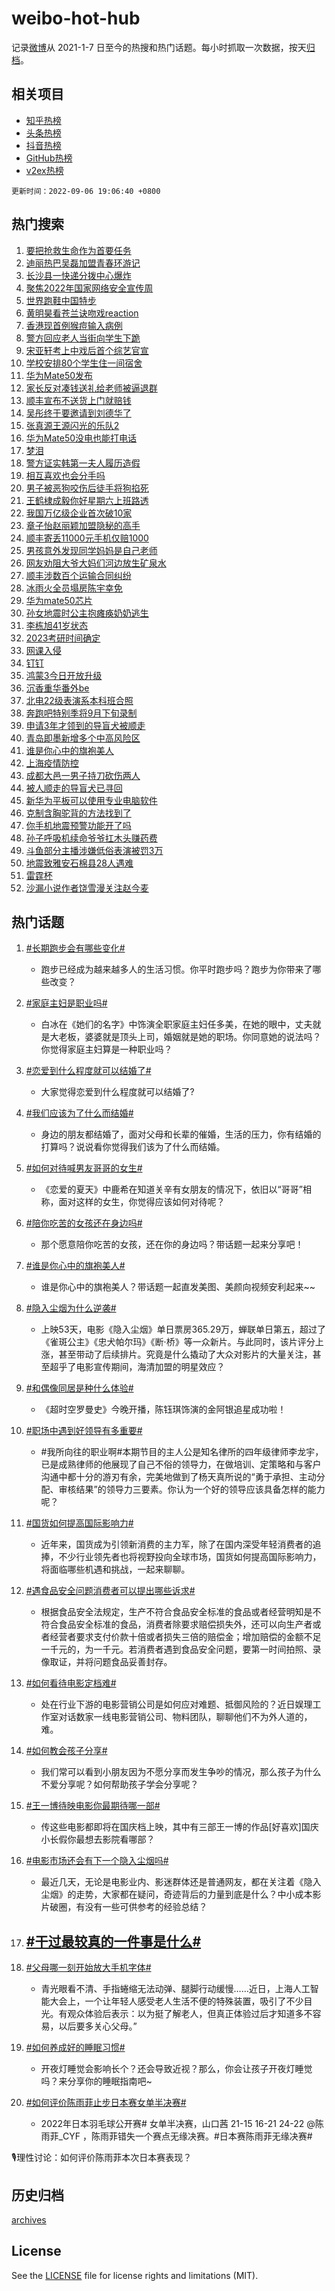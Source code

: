 # weibo-hot-hub

记录[微博](https://www.weibo.com)从 2021-1-7 日至今的热搜和热门话题。每小时抓取一次数据，按天[归档](archives)。

## 相关项目

- [知乎热榜](https://github.com/lonnyzhang423/zhihu-hot-hub)
- [头条热榜](https://github.com/lonnyzhang423/toutiao-hot-hub)
- [抖音热榜](https://github.com/lonnyzhang423/douyin-hot-hub)
- [GitHub热榜](https://github.com/lonnyzhang423/github-hot-hub)
- [v2ex热榜](https://github.com/lonnyzhang423/v2ex-hot-hub)


`更新时间：2022-09-06 19:06:40 +0800`

## 热门搜索

1. [要把抢救生命作为首要任务](https://m.weibo.cn/search?containerid=100103type%3D1%26t%3D10%26q%3D%23%E8%A6%81%E6%8A%8A%E6%8A%A2%E6%95%91%E7%94%9F%E5%91%BD%E4%BD%9C%E4%B8%BA%E9%A6%96%E8%A6%81%E4%BB%BB%E5%8A%A1%23&stream_entry_id=51&isnewpage=1&extparam=seat%3D1%26dgr%3D0%26c_type%3D51%26pos%3D0%26filter_type%3Drealtimehot%26cate%3D10103%26display_time%3D1662462399%26pre_seqid%3D16624623991580223346&luicode=10000011&lfid=106003type%253D25%2526t%253D3%2526disable_hot%253D1%2526filter_type%253Drealtimehot)
1. [迪丽热巴吴磊加盟青春环游记](http://m.weibo.cn/c/wbox?&id=076e2qeuae&roomid=14435&q=%23%E8%BF%AA%E4%B8%BD%E7%83%AD%E5%B7%B4%E5%90%B4%E7%A3%8A%E5%8A%A0%E7%9B%9F%E9%9D%92%E6%98%A5%E7%8E%AF%E6%B8%B8%E8%AE%B0%23&extparam=seat%3D1%26dgr%3D0%26c_type%3D31%26filter_type%3Drealtimehot%26cate%3D0%26realpos%3D1%26lcate%3D5001%26pos%3D0%26flag%3D1%26display_time%3D1662462399%26pre_seqid%3D16624623991580223346&luicode=10000011&lfid=106003type%253D25%2526t%253D3%2526disable_hot%253D1%2526filter_type%253Drealtimehot)
1. [长沙县一快递分拨中心爆炸](https://m.weibo.cn/search?containerid=100103type%3D1%26t%3D10%26q%3D%23%E9%95%BF%E6%B2%99%E5%8E%BF%E4%B8%80%E5%BF%AB%E9%80%92%E5%88%86%E6%8B%A8%E4%B8%AD%E5%BF%83%E7%88%86%E7%82%B8%23&stream_entry_id=31&isnewpage=1&extparam=seat%3D1%26dgr%3D0%26c_type%3D31%26filter_type%3Drealtimehot%26cate%3D0%26realpos%3D2%26lcate%3D5001%26pos%3D1%26flag%3D1%26display_time%3D1662462399%26pre_seqid%3D16624623991580223346&luicode=10000011&lfid=106003type%253D25%2526t%253D3%2526disable_hot%253D1%2526filter_type%253Drealtimehot)
1. [聚焦2022年国家网络安全宣传周](https://m.weibo.cn/search?containerid=100103type%3D1%26t%3D10%26q%3D%23%E8%81%9A%E7%84%A62022%E5%B9%B4%E5%9B%BD%E5%AE%B6%E7%BD%91%E7%BB%9C%E5%AE%89%E5%85%A8%E5%AE%A3%E4%BC%A0%E5%91%A8%23&stream_entry_id=31&isnewpage=1&extparam=seat%3D1%26dgr%3D0%26c_type%3D31%26filter_type%3Drealtimehot%26cate%3D0%26realpos%3D3%26lcate%3D5001%26pos%3D2%26flag%3D0%26display_time%3D1662462399%26pre_seqid%3D16624623991580223346&luicode=10000011&lfid=106003type%253D25%2526t%253D3%2526disable_hot%253D1%2526filter_type%253Drealtimehot)
1. [世界跑鞋中国特步](https://m.weibo.cn/search?containerid=100103type%3D1%26t%3D10%26q%3D%23%E4%B8%96%E7%95%8C%E8%B7%91%E9%9E%8B%E4%B8%AD%E5%9B%BD%E7%89%B9%E6%AD%A5%23&stream_entry_id=31&isnewpage=1&extparam=seat%3D1%26adid%3D164527%26dgr%3D0%26c_type%3D31%26filter_type%3Drealtimehot%26cate%3D0%26topic_ad%3D1%26lcate%3D5001%26pos%3D3%26display_time%3D1662462399%26pre_seqid%3D16624623991580223346&luicode=10000011&lfid=106003type%253D25%2526t%253D3%2526disable_hot%253D1%2526filter_type%253Drealtimehot)
1. [黄明昊看苍兰诀吻戏reaction](http://m.weibo.cn/c/wbox?&id=076e2qeuae&roomid=14429&q=%23%E9%BB%84%E6%98%8E%E6%98%8A%E7%9C%8B%E8%8B%8D%E5%85%B0%E8%AF%80%E5%90%BB%E6%88%8Freaction%23&extparam=seat%3D1%26dgr%3D0%26c_type%3D31%26filter_type%3Drealtimehot%26cate%3D0%26realpos%3D4%26lcate%3D5001%26pos%3D4%26flag%3D1%26display_time%3D1662462399%26pre_seqid%3D16624623991580223346&luicode=10000011&lfid=106003type%253D25%2526t%253D3%2526disable_hot%253D1%2526filter_type%253Drealtimehot)
1. [香港现首例猴痘输入病例](https://m.weibo.cn/search?containerid=100103type%3D1%26t%3D10%26q%3D%23%E9%A6%99%E6%B8%AF%E7%8E%B0%E9%A6%96%E4%BE%8B%E7%8C%B4%E7%97%98%E8%BE%93%E5%85%A5%E7%97%85%E4%BE%8B%23&stream_entry_id=31&isnewpage=1&extparam=seat%3D1%26dgr%3D0%26c_type%3D31%26filter_type%3Drealtimehot%26cate%3D0%26realpos%3D5%26lcate%3D5001%26pos%3D5%26flag%3D0%26display_time%3D1662462399%26pre_seqid%3D16624623991580223346&luicode=10000011&lfid=106003type%253D25%2526t%253D3%2526disable_hot%253D1%2526filter_type%253Drealtimehot)
1. [警方回应老人当街向学生下跪](https://m.weibo.cn/search?containerid=100103type%3D1%26t%3D10%26q%3D%23%E8%AD%A6%E6%96%B9%E5%9B%9E%E5%BA%94%E8%80%81%E4%BA%BA%E5%BD%93%E8%A1%97%E5%90%91%E5%AD%A6%E7%94%9F%E4%B8%8B%E8%B7%AA%23&stream_entry_id=31&isnewpage=1&extparam=seat%3D1%26dgr%3D0%26c_type%3D31%26filter_type%3Drealtimehot%26cate%3D0%26realpos%3D6%26lcate%3D5001%26pos%3D6%26flag%3D1%26display_time%3D1662462399%26pre_seqid%3D16624623991580223346&luicode=10000011&lfid=106003type%253D25%2526t%253D3%2526disable_hot%253D1%2526filter_type%253Drealtimehot)
1. [宋亚轩考上中戏后首个综艺官宣](http://m.weibo.cn/c/wbox?&id=076e2qeuae&roomid=14454&q=%23%E5%AE%8B%E4%BA%9A%E8%BD%A9%E8%80%83%E4%B8%8A%E4%B8%AD%E6%88%8F%E5%90%8E%E9%A6%96%E4%B8%AA%E7%BB%BC%E8%89%BA%E5%AE%98%E5%AE%A3%23&extparam=seat%3D1%26dgr%3D0%26c_type%3D31%26filter_type%3Drealtimehot%26cate%3D0%26realpos%3D7%26lcate%3D5001%26pos%3D7%26flag%3D1%26display_time%3D1662462399%26pre_seqid%3D16624623991580223346&luicode=10000011&lfid=106003type%253D25%2526t%253D3%2526disable_hot%253D1%2526filter_type%253Drealtimehot)
1. [学校安排80个学生住一间宿舍](https://m.weibo.cn/search?containerid=100103type%3D1%26t%3D10%26q%3D%23%E5%AD%A6%E6%A0%A1%E5%AE%89%E6%8E%9280%E4%B8%AA%E5%AD%A6%E7%94%9F%E4%BD%8F%E4%B8%80%E9%97%B4%E5%AE%BF%E8%88%8D%23&stream_entry_id=31&isnewpage=1&extparam=seat%3D1%26dgr%3D0%26c_type%3D31%26filter_type%3Drealtimehot%26cate%3D0%26realpos%3D8%26lcate%3D5001%26pos%3D8%26flag%3D1%26display_time%3D1662462399%26pre_seqid%3D16624623991580223346&luicode=10000011&lfid=106003type%253D25%2526t%253D3%2526disable_hot%253D1%2526filter_type%253Drealtimehot)
1. [华为Mate50发布](https://m.weibo.cn/search?containerid=100103type%3D1%26t%3D10%26q%3D%23%E5%8D%8E%E4%B8%BAMate50%E5%8F%91%E5%B8%83%23&stream_entry_id=31&isnewpage=1&extparam=seat%3D1%26dgr%3D0%26c_type%3D31%26filter_type%3Drealtimehot%26cate%3D0%26realpos%3D9%26lcate%3D5001%26pos%3D9%26flag%3D16%26display_time%3D1662462399%26pre_seqid%3D16624623991580223346&luicode=10000011&lfid=106003type%253D25%2526t%253D3%2526disable_hot%253D1%2526filter_type%253Drealtimehot)
1. [家长反对凑钱送礼给老师被逼退群](https://m.weibo.cn/search?containerid=100103type%3D1%26t%3D10%26q%3D%23%E5%AE%B6%E9%95%BF%E5%8F%8D%E5%AF%B9%E5%87%91%E9%92%B1%E9%80%81%E7%A4%BC%E7%BB%99%E8%80%81%E5%B8%88%E8%A2%AB%E9%80%BC%E9%80%80%E7%BE%A4%23&stream_entry_id=31&isnewpage=1&extparam=seat%3D1%26dgr%3D0%26c_type%3D31%26filter_type%3Drealtimehot%26cate%3D0%26realpos%3D10%26lcate%3D5001%26pos%3D10%26flag%3D1%26display_time%3D1662462399%26pre_seqid%3D16624623991580223346&luicode=10000011&lfid=106003type%253D25%2526t%253D3%2526disable_hot%253D1%2526filter_type%253Drealtimehot)
1. [顺丰宣布不送货上门就赔钱](https://m.weibo.cn/search?containerid=100103type%3D1%26t%3D10%26q%3D%23%E9%A1%BA%E4%B8%B0%E5%AE%A3%E5%B8%83%E4%B8%8D%E9%80%81%E8%B4%A7%E4%B8%8A%E9%97%A8%E5%B0%B1%E8%B5%94%E9%92%B1%23&stream_entry_id=31&isnewpage=1&extparam=seat%3D1%26dgr%3D0%26c_type%3D31%26filter_type%3Drealtimehot%26cate%3D0%26realpos%3D11%26lcate%3D5001%26pos%3D11%26flag%3D2%26display_time%3D1662462399%26pre_seqid%3D16624623991580223346&luicode=10000011&lfid=106003type%253D25%2526t%253D3%2526disable_hot%253D1%2526filter_type%253Drealtimehot)
1. [吴彤终于要邀请到刘德华了](http://m.weibo.cn/c/wbox?&id=076e2qeuae&roomid=14462&q=%23%E5%90%B4%E5%BD%A4%E7%BB%88%E4%BA%8E%E8%A6%81%E9%82%80%E8%AF%B7%E5%88%B0%E5%88%98%E5%BE%B7%E5%8D%8E%E4%BA%86%23&extparam=seat%3D1%26dgr%3D0%26c_type%3D31%26filter_type%3Drealtimehot%26cate%3D0%26realpos%3D12%26lcate%3D5001%26pos%3D12%26flag%3D1%26display_time%3D1662462399%26pre_seqid%3D16624623991580223346&luicode=10000011&lfid=106003type%253D25%2526t%253D3%2526disable_hot%253D1%2526filter_type%253Drealtimehot)
1. [张真源王源闪光的乐队2](http://m.weibo.cn/c/wbox?&id=076e2qeuae&roomid=14426&q=%23%E5%BC%A0%E7%9C%9F%E6%BA%90%E7%8E%8B%E6%BA%90%E9%97%AA%E5%85%89%E7%9A%84%E4%B9%90%E9%98%9F2%23&extparam=seat%3D1%26dgr%3D0%26c_type%3D31%26filter_type%3Drealtimehot%26cate%3D0%26realpos%3D13%26lcate%3D5001%26pos%3D13%26flag%3D1%26display_time%3D1662462399%26pre_seqid%3D16624623991580223346&luicode=10000011&lfid=106003type%253D25%2526t%253D3%2526disable_hot%253D1%2526filter_type%253Drealtimehot)
1. [华为Mate50没电也能打电话](https://m.weibo.cn/search?containerid=100103type%3D1%26t%3D10%26q%3D%23%E5%8D%8E%E4%B8%BAMate50%E6%B2%A1%E7%94%B5%E4%B9%9F%E8%83%BD%E6%89%93%E7%94%B5%E8%AF%9D%23&stream_entry_id=31&isnewpage=1&extparam=seat%3D1%26dgr%3D0%26c_type%3D31%26filter_type%3Drealtimehot%26cate%3D0%26realpos%3D14%26lcate%3D5001%26pos%3D14%26flag%3D1%26display_time%3D1662462399%26pre_seqid%3D16624623991580223346&luicode=10000011&lfid=106003type%253D25%2526t%253D3%2526disable_hot%253D1%2526filter_type%253Drealtimehot)
1. [梦泪](https://m.weibo.cn/search?containerid=100103type%3D1%26t%3D10%26q%3D%E6%A2%A6%E6%B3%AA&stream_entry_id=31&isnewpage=1&extparam=seat%3D1%26dgr%3D0%26c_type%3D31%26filter_type%3Drealtimehot%26cate%3D0%26realpos%3D15%26lcate%3D5001%26pos%3D15%26flag%3D1%26display_time%3D1662462399%26pre_seqid%3D16624623991580223346&luicode=10000011&lfid=106003type%253D25%2526t%253D3%2526disable_hot%253D1%2526filter_type%253Drealtimehot)
1. [警方证实韩第一夫人履历造假](https://m.weibo.cn/search?containerid=100103type%3D1%26t%3D10%26q%3D%23%E8%AD%A6%E6%96%B9%E8%AF%81%E5%AE%9E%E9%9F%A9%E7%AC%AC%E4%B8%80%E5%A4%AB%E4%BA%BA%E5%B1%A5%E5%8E%86%E9%80%A0%E5%81%87%23&stream_entry_id=31&isnewpage=1&extparam=seat%3D1%26dgr%3D0%26c_type%3D31%26filter_type%3Drealtimehot%26cate%3D0%26realpos%3D16%26lcate%3D5001%26pos%3D16%26flag%3D0%26display_time%3D1662462399%26pre_seqid%3D16624623991580223346&luicode=10000011&lfid=106003type%253D25%2526t%253D3%2526disable_hot%253D1%2526filter_type%253Drealtimehot)
1. [相互喜欢也会分手吗](http://m.weibo.cn/c/wbox?&id=076e2qeuae&roomid=14308&q=%23%E7%9B%B8%E4%BA%92%E5%96%9C%E6%AC%A2%E4%B9%9F%E4%BC%9A%E5%88%86%E6%89%8B%E5%90%97%23&extparam=seat%3D1%26dgr%3D0%26c_type%3D31%26filter_type%3Drealtimehot%26cate%3D0%26realpos%3D17%26lcate%3D5001%26pos%3D17%26flag%3D0%26display_time%3D1662462399%26pre_seqid%3D16624623991580223346&luicode=10000011&lfid=106003type%253D25%2526t%253D3%2526disable_hot%253D1%2526filter_type%253Drealtimehot)
1. [男子被恶狗咬伤后徒手将狗掐死](https://m.weibo.cn/search?containerid=100103type%3D1%26t%3D10%26q%3D%23%E7%94%B7%E5%AD%90%E8%A2%AB%E6%81%B6%E7%8B%97%E5%92%AC%E4%BC%A4%E5%90%8E%E5%BE%92%E6%89%8B%E5%B0%86%E7%8B%97%E6%8E%90%E6%AD%BB%23&stream_entry_id=31&isnewpage=1&extparam=seat%3D1%26dgr%3D0%26c_type%3D31%26filter_type%3Drealtimehot%26cate%3D0%26realpos%3D18%26lcate%3D5001%26pos%3D18%26flag%3D0%26display_time%3D1662462399%26pre_seqid%3D16624623991580223346&luicode=10000011&lfid=106003type%253D25%2526t%253D3%2526disable_hot%253D1%2526filter_type%253Drealtimehot)
1. [王鹤棣成毅你好星期六上班路透](https://m.weibo.cn/search?containerid=100103type%3D1%26t%3D10%26q%3D%23%E7%8E%8B%E9%B9%A4%E6%A3%A3%E6%88%90%E6%AF%85%E4%BD%A0%E5%A5%BD%E6%98%9F%E6%9C%9F%E5%85%AD%E4%B8%8A%E7%8F%AD%E8%B7%AF%E9%80%8F%23&stream_entry_id=31&isnewpage=1&extparam=seat%3D1%26dgr%3D0%26c_type%3D31%26filter_type%3Drealtimehot%26cate%3D0%26realpos%3D19%26lcate%3D5001%26pos%3D19%26flag%3D0%26display_time%3D1662462399%26pre_seqid%3D16624623991580223346&luicode=10000011&lfid=106003type%253D25%2526t%253D3%2526disable_hot%253D1%2526filter_type%253Drealtimehot)
1. [我国万亿级企业首次破10家](https://m.weibo.cn/search?containerid=100103type%3D1%26t%3D10%26q%3D%23%E6%88%91%E5%9B%BD%E4%B8%87%E4%BA%BF%E7%BA%A7%E4%BC%81%E4%B8%9A%E9%A6%96%E6%AC%A1%E7%A0%B410%E5%AE%B6%23&stream_entry_id=31&isnewpage=1&extparam=seat%3D1%26dgr%3D0%26c_type%3D31%26filter_type%3Drealtimehot%26cate%3D0%26realpos%3D20%26lcate%3D5001%26pos%3D20%26flag%3D0%26display_time%3D1662462399%26pre_seqid%3D16624623991580223346&luicode=10000011&lfid=106003type%253D25%2526t%253D3%2526disable_hot%253D1%2526filter_type%253Drealtimehot)
1. [章子怡赵丽颖加盟隐秘的高手](http://m.weibo.cn/c/wbox?&id=076e2qeuae&roomid=14401&q=%23%E7%AB%A0%E5%AD%90%E6%80%A1%E8%B5%B5%E4%B8%BD%E9%A2%96%E5%8A%A0%E7%9B%9F%E9%9A%90%E7%A7%98%E7%9A%84%E9%AB%98%E6%89%8B%23&extparam=seat%3D1%26dgr%3D0%26c_type%3D31%26filter_type%3Drealtimehot%26cate%3D0%26realpos%3D21%26lcate%3D5001%26pos%3D21%26flag%3D0%26display_time%3D1662462399%26pre_seqid%3D16624623991580223346&luicode=10000011&lfid=106003type%253D25%2526t%253D3%2526disable_hot%253D1%2526filter_type%253Drealtimehot)
1. [顺丰寄丢11000元手机仅赔1000](https://m.weibo.cn/search?containerid=100103type%3D1%26t%3D10%26q%3D%23%E9%A1%BA%E4%B8%B0%E5%AF%84%E4%B8%A211000%E5%85%83%E6%89%8B%E6%9C%BA%E4%BB%85%E8%B5%941000%23&stream_entry_id=31&isnewpage=1&extparam=seat%3D1%26dgr%3D0%26c_type%3D31%26filter_type%3Drealtimehot%26cate%3D0%26realpos%3D22%26lcate%3D5001%26pos%3D22%26flag%3D2%26display_time%3D1662462399%26pre_seqid%3D16624623991580223346&luicode=10000011&lfid=106003type%253D25%2526t%253D3%2526disable_hot%253D1%2526filter_type%253Drealtimehot)
1. [男孩意外发现同学妈妈是自己老师](https://m.weibo.cn/search?containerid=100103type%3D1%26t%3D10%26q%3D%23%E7%94%B7%E5%AD%A9%E6%84%8F%E5%A4%96%E5%8F%91%E7%8E%B0%E5%90%8C%E5%AD%A6%E5%A6%88%E5%A6%88%E6%98%AF%E8%87%AA%E5%B7%B1%E8%80%81%E5%B8%88%23&stream_entry_id=31&isnewpage=1&extparam=seat%3D1%26dgr%3D0%26c_type%3D31%26filter_type%3Drealtimehot%26cate%3D0%26realpos%3D23%26lcate%3D5001%26pos%3D23%26flag%3D0%26display_time%3D1662462399%26pre_seqid%3D16624623991580223346&luicode=10000011&lfid=106003type%253D25%2526t%253D3%2526disable_hot%253D1%2526filter_type%253Drealtimehot)
1. [网友劝阻大爷大妈们河边放生矿泉水](https://m.weibo.cn/search?containerid=100103type%3D1%26t%3D10%26q%3D%23%E7%BD%91%E5%8F%8B%E5%8A%9D%E9%98%BB%E5%A4%A7%E7%88%B7%E5%A4%A7%E5%A6%88%E4%BB%AC%E6%B2%B3%E8%BE%B9%E6%94%BE%E7%94%9F%E7%9F%BF%E6%B3%89%E6%B0%B4%23&stream_entry_id=31&isnewpage=1&extparam=seat%3D1%26dgr%3D0%26c_type%3D31%26filter_type%3Drealtimehot%26cate%3D0%26realpos%3D24%26lcate%3D5001%26pos%3D24%26flag%3D1%26display_time%3D1662462399%26pre_seqid%3D16624623991580223346&luicode=10000011&lfid=106003type%253D25%2526t%253D3%2526disable_hot%253D1%2526filter_type%253Drealtimehot)
1. [顺丰涉数百个运输合同纠纷](https://m.weibo.cn/search?containerid=100103type%3D1%26t%3D10%26q%3D%23%E9%A1%BA%E4%B8%B0%E6%B6%89%E6%95%B0%E7%99%BE%E4%B8%AA%E8%BF%90%E8%BE%93%E5%90%88%E5%90%8C%E7%BA%A0%E7%BA%B7%23&stream_entry_id=31&isnewpage=1&extparam=seat%3D1%26dgr%3D0%26c_type%3D31%26filter_type%3Drealtimehot%26cate%3D0%26realpos%3D25%26lcate%3D5001%26pos%3D25%26flag%3D0%26display_time%3D1662462399%26pre_seqid%3D16624623991580223346&luicode=10000011&lfid=106003type%253D25%2526t%253D3%2526disable_hot%253D1%2526filter_type%253Drealtimehot)
1. [冰雨火全员塌房陈宇幸免](http://m.weibo.cn/c/wbox?&id=076e2qeuae&roomid=14336&q=%23%E5%86%B0%E9%9B%A8%E7%81%AB%E5%85%A8%E5%91%98%E5%A1%8C%E6%88%BF%E9%99%88%E5%AE%87%E5%B9%B8%E5%85%8D%23&extparam=seat%3D1%26dgr%3D0%26c_type%3D31%26filter_type%3Drealtimehot%26cate%3D0%26realpos%3D26%26lcate%3D5001%26pos%3D26%26flag%3D0%26display_time%3D1662462399%26pre_seqid%3D16624623991580223346&luicode=10000011&lfid=106003type%253D25%2526t%253D3%2526disable_hot%253D1%2526filter_type%253Drealtimehot)
1. [华为mate50芯片](https://m.weibo.cn/search?containerid=100103type%3D1%26t%3D10%26q%3D%E5%8D%8E%E4%B8%BAmate50%E8%8A%AF%E7%89%87&stream_entry_id=31&isnewpage=1&extparam=seat%3D1%26dgr%3D0%26c_type%3D31%26filter_type%3Drealtimehot%26cate%3D0%26realpos%3D27%26lcate%3D5001%26pos%3D27%26flag%3D0%26display_time%3D1662462399%26pre_seqid%3D16624623991580223346&luicode=10000011&lfid=106003type%253D25%2526t%253D3%2526disable_hot%253D1%2526filter_type%253Drealtimehot)
1. [孙女地震时公主抱瘫痪奶奶逃生](https://m.weibo.cn/search?containerid=100103type%3D1%26t%3D10%26q%3D%23%E5%AD%99%E5%A5%B3%E5%9C%B0%E9%9C%87%E6%97%B6%E5%85%AC%E4%B8%BB%E6%8A%B1%E7%98%AB%E7%97%AA%E5%A5%B6%E5%A5%B6%E9%80%83%E7%94%9F%23&stream_entry_id=31&isnewpage=1&extparam=seat%3D1%26dgr%3D0%26c_type%3D31%26filter_type%3Drealtimehot%26cate%3D0%26realpos%3D28%26lcate%3D5001%26pos%3D28%26flag%3D0%26display_time%3D1662462399%26pre_seqid%3D16624623991580223346&luicode=10000011&lfid=106003type%253D25%2526t%253D3%2526disable_hot%253D1%2526filter_type%253Drealtimehot)
1. [李栋旭41岁状态](https://m.weibo.cn/search?containerid=100103type%3D1%26t%3D10%26q%3D%23%E6%9D%8E%E6%A0%8B%E6%97%AD41%E5%B2%81%E7%8A%B6%E6%80%81%23&stream_entry_id=31&isnewpage=1&extparam=seat%3D1%26dgr%3D0%26c_type%3D31%26filter_type%3Drealtimehot%26cate%3D0%26realpos%3D29%26lcate%3D5001%26pos%3D29%26flag%3D0%26display_time%3D1662462399%26pre_seqid%3D16624623991580223346&luicode=10000011&lfid=106003type%253D25%2526t%253D3%2526disable_hot%253D1%2526filter_type%253Drealtimehot)
1. [2023考研时间确定](http://m.weibo.cn/c/wbox?&id=076e2qeuae&roomid=14428&q=%232023%E8%80%83%E7%A0%94%E6%97%B6%E9%97%B4%E7%A1%AE%E5%AE%9A%23&extparam=seat%3D1%26dgr%3D0%26c_type%3D31%26filter_type%3Drealtimehot%26cate%3D0%26realpos%3D30%26lcate%3D5001%26pos%3D30%26flag%3D0%26display_time%3D1662462399%26pre_seqid%3D16624623991580223346&luicode=10000011&lfid=106003type%253D25%2526t%253D3%2526disable_hot%253D1%2526filter_type%253Drealtimehot)
1. [网课入侵](https://m.weibo.cn/search?containerid=100103type%3D1%26t%3D10%26q%3D%23%E7%BD%91%E8%AF%BE%E5%85%A5%E4%BE%B5%23&stream_entry_id=31&isnewpage=1&extparam=seat%3D1%26dgr%3D0%26c_type%3D31%26filter_type%3Drealtimehot%26cate%3D0%26realpos%3D31%26lcate%3D5001%26pos%3D31%26flag%3D0%26display_time%3D1662462399%26pre_seqid%3D16624623991580223346&luicode=10000011&lfid=106003type%253D25%2526t%253D3%2526disable_hot%253D1%2526filter_type%253Drealtimehot)
1. [钉钉](https://m.weibo.cn/search?containerid=100103type%3D1%26t%3D10%26q%3D%E9%92%89%E9%92%89&stream_entry_id=31&isnewpage=1&extparam=seat%3D1%26dgr%3D0%26c_type%3D31%26filter_type%3Drealtimehot%26cate%3D0%26realpos%3D32%26lcate%3D5001%26pos%3D32%26flag%3D0%26display_time%3D1662462399%26pre_seqid%3D16624623991580223346&luicode=10000011&lfid=106003type%253D25%2526t%253D3%2526disable_hot%253D1%2526filter_type%253Drealtimehot)
1. [鸿蒙3今日开放升级](https://m.weibo.cn/search?containerid=100103type%3D1%26t%3D10%26q%3D%23%E9%B8%BF%E8%92%993%E4%BB%8A%E6%97%A5%E5%BC%80%E6%94%BE%E5%8D%87%E7%BA%A7%23&stream_entry_id=31&isnewpage=1&extparam=seat%3D1%26dgr%3D0%26c_type%3D31%26filter_type%3Drealtimehot%26cate%3D0%26realpos%3D33%26lcate%3D5001%26pos%3D33%26flag%3D1%26display_time%3D1662462399%26pre_seqid%3D16624623991580223346&luicode=10000011&lfid=106003type%253D25%2526t%253D3%2526disable_hot%253D1%2526filter_type%253Drealtimehot)
1. [沉香重华番外be](http://m.weibo.cn/c/wbox?&id=076e2qeuae&roomid=14352&q=%23%E6%B2%89%E9%A6%99%E9%87%8D%E5%8D%8E%E7%95%AA%E5%A4%96be%23&extparam=seat%3D1%26dgr%3D0%26c_type%3D31%26filter_type%3Drealtimehot%26cate%3D0%26realpos%3D34%26lcate%3D5001%26pos%3D34%26flag%3D0%26display_time%3D1662462399%26pre_seqid%3D16624623991580223346&luicode=10000011&lfid=106003type%253D25%2526t%253D3%2526disable_hot%253D1%2526filter_type%253Drealtimehot)
1. [北电22级表演系本科班合照](https://m.weibo.cn/search?containerid=100103type%3D1%26t%3D10%26q%3D%23%E5%8C%97%E7%94%B522%E7%BA%A7%E8%A1%A8%E6%BC%94%E7%B3%BB%E6%9C%AC%E7%A7%91%E7%8F%AD%E5%90%88%E7%85%A7%23&stream_entry_id=31&isnewpage=1&extparam=seat%3D1%26dgr%3D0%26c_type%3D31%26filter_type%3Drealtimehot%26cate%3D0%26realpos%3D35%26lcate%3D5001%26pos%3D35%26flag%3D0%26display_time%3D1662462399%26pre_seqid%3D16624623991580223346&luicode=10000011&lfid=106003type%253D25%2526t%253D3%2526disable_hot%253D1%2526filter_type%253Drealtimehot)
1. [奔跑吧特别季将9月下旬录制](http://m.weibo.cn/c/wbox?&id=076e2qeuae&roomid=14394&q=%23%E5%A5%94%E8%B7%91%E5%90%A7%E7%89%B9%E5%88%AB%E5%AD%A3%E5%B0%869%E6%9C%88%E4%B8%8B%E6%97%AC%E5%BD%95%E5%88%B6%23&extparam=seat%3D1%26dgr%3D0%26c_type%3D31%26filter_type%3Drealtimehot%26cate%3D0%26realpos%3D36%26lcate%3D5001%26pos%3D36%26flag%3D0%26display_time%3D1662462399%26pre_seqid%3D16624623991580223346&luicode=10000011&lfid=106003type%253D25%2526t%253D3%2526disable_hot%253D1%2526filter_type%253Drealtimehot)
1. [申请3年才领到的导盲犬被顺走](https://m.weibo.cn/search?containerid=100103type%3D1%26t%3D10%26q%3D%23%E7%94%B3%E8%AF%B73%E5%B9%B4%E6%89%8D%E9%A2%86%E5%88%B0%E7%9A%84%E5%AF%BC%E7%9B%B2%E7%8A%AC%E8%A2%AB%E9%A1%BA%E8%B5%B0%23&stream_entry_id=31&isnewpage=1&extparam=seat%3D1%26dgr%3D0%26c_type%3D31%26filter_type%3Drealtimehot%26cate%3D0%26realpos%3D37%26lcate%3D5001%26pos%3D37%26flag%3D0%26display_time%3D1662462399%26pre_seqid%3D16624623991580223346&luicode=10000011&lfid=106003type%253D25%2526t%253D3%2526disable_hot%253D1%2526filter_type%253Drealtimehot)
1. [青岛即墨新增多个中高风险区](https://m.weibo.cn/search?containerid=100103type%3D1%26t%3D10%26q%3D%23%E9%9D%92%E5%B2%9B%E5%8D%B3%E5%A2%A8%E6%96%B0%E5%A2%9E%E5%A4%9A%E4%B8%AA%E4%B8%AD%E9%AB%98%E9%A3%8E%E9%99%A9%E5%8C%BA%23&stream_entry_id=31&isnewpage=1&extparam=seat%3D1%26dgr%3D0%26c_type%3D31%26filter_type%3Drealtimehot%26cate%3D0%26realpos%3D38%26lcate%3D5001%26pos%3D38%26flag%3D0%26display_time%3D1662462399%26pre_seqid%3D16624623991580223346&luicode=10000011&lfid=106003type%253D25%2526t%253D3%2526disable_hot%253D1%2526filter_type%253Drealtimehot)
1. [谁是你心中的旗袍美人](https://m.weibo.cn/search?containerid=100103type%3D1%26t%3D10%26q%3D%23%E8%B0%81%E6%98%AF%E4%BD%A0%E5%BF%83%E4%B8%AD%E7%9A%84%E6%97%97%E8%A2%8D%E7%BE%8E%E4%BA%BA%23&stream_entry_id=31&isnewpage=1&extparam=seat%3D1%26dgr%3D0%26c_type%3D31%26filter_type%3Drealtimehot%26cate%3D0%26realpos%3D39%26lcate%3D5001%26pos%3D39%26flag%3D0%26display_time%3D1662462399%26pre_seqid%3D16624623991580223346&luicode=10000011&lfid=106003type%253D25%2526t%253D3%2526disable_hot%253D1%2526filter_type%253Drealtimehot)
1. [上海疫情防控](https://m.weibo.cn/search?containerid=100103type%3D1%26t%3D10%26q%3D%23%E4%B8%8A%E6%B5%B7%E7%96%AB%E6%83%85%E9%98%B2%E6%8E%A7%23&stream_entry_id=31&isnewpage=1&extparam=seat%3D1%26dgr%3D0%26c_type%3D31%26filter_type%3Drealtimehot%26cate%3D0%26realpos%3D40%26lcate%3D5001%26pos%3D40%26flag%3D0%26display_time%3D1662462399%26pre_seqid%3D16624623991580223346&luicode=10000011&lfid=106003type%253D25%2526t%253D3%2526disable_hot%253D1%2526filter_type%253Drealtimehot)
1. [成都大邑一男子持刀砍伤两人](https://m.weibo.cn/search?containerid=100103type%3D1%26t%3D10%26q%3D%23%E6%88%90%E9%83%BD%E5%A4%A7%E9%82%91%E4%B8%80%E7%94%B7%E5%AD%90%E6%8C%81%E5%88%80%E7%A0%8D%E4%BC%A4%E4%B8%A4%E4%BA%BA%23&stream_entry_id=31&isnewpage=1&extparam=seat%3D1%26dgr%3D0%26c_type%3D31%26filter_type%3Drealtimehot%26cate%3D0%26realpos%3D41%26lcate%3D5001%26pos%3D41%26flag%3D0%26display_time%3D1662462399%26pre_seqid%3D16624623991580223346&luicode=10000011&lfid=106003type%253D25%2526t%253D3%2526disable_hot%253D1%2526filter_type%253Drealtimehot)
1. [被人顺走的导盲犬已寻回](https://m.weibo.cn/search?containerid=100103type%3D1%26t%3D10%26q%3D%23%E8%A2%AB%E4%BA%BA%E9%A1%BA%E8%B5%B0%E7%9A%84%E5%AF%BC%E7%9B%B2%E7%8A%AC%E5%B7%B2%E5%AF%BB%E5%9B%9E%23&stream_entry_id=31&isnewpage=1&extparam=seat%3D1%26dgr%3D0%26c_type%3D31%26filter_type%3Drealtimehot%26cate%3D0%26realpos%3D42%26lcate%3D5001%26pos%3D42%26flag%3D1%26display_time%3D1662462399%26pre_seqid%3D16624623991580223346&luicode=10000011&lfid=106003type%253D25%2526t%253D3%2526disable_hot%253D1%2526filter_type%253Drealtimehot)
1. [新华为平板可以使用专业电脑软件](https://m.weibo.cn/search?containerid=100103type%3D1%26t%3D10%26q%3D%23%E6%96%B0%E5%8D%8E%E4%B8%BA%E5%B9%B3%E6%9D%BF%E5%8F%AF%E4%BB%A5%E4%BD%BF%E7%94%A8%E4%B8%93%E4%B8%9A%E7%94%B5%E8%84%91%E8%BD%AF%E4%BB%B6%23&stream_entry_id=31&isnewpage=1&extparam=seat%3D1%26dgr%3D0%26c_type%3D31%26filter_type%3Drealtimehot%26cate%3D0%26realpos%3D43%26lcate%3D5001%26pos%3D43%26flag%3D0%26display_time%3D1662462399%26pre_seqid%3D16624623991580223346&luicode=10000011&lfid=106003type%253D25%2526t%253D3%2526disable_hot%253D1%2526filter_type%253Drealtimehot)
1. [克制含胸驼背的方法找到了](https://m.weibo.cn/search?containerid=100103type%3D1%26t%3D10%26q%3D%23%E5%85%8B%E5%88%B6%E5%90%AB%E8%83%B8%E9%A9%BC%E8%83%8C%E7%9A%84%E6%96%B9%E6%B3%95%E6%89%BE%E5%88%B0%E4%BA%86%23&stream_entry_id=31&isnewpage=1&extparam=seat%3D1%26dgr%3D0%26c_type%3D31%26filter_type%3Drealtimehot%26cate%3D0%26realpos%3D44%26lcate%3D5001%26pos%3D44%26flag%3D1%26display_time%3D1662462399%26pre_seqid%3D16624623991580223346&luicode=10000011&lfid=106003type%253D25%2526t%253D3%2526disable_hot%253D1%2526filter_type%253Drealtimehot)
1. [你手机地震预警功能开了吗](http://m.weibo.cn/c/wbox?&id=076e2qeuae&roomid=14362&q=%23%E4%BD%A0%E6%89%8B%E6%9C%BA%E5%9C%B0%E9%9C%87%E9%A2%84%E8%AD%A6%E5%8A%9F%E8%83%BD%E5%BC%80%E4%BA%86%E5%90%97%23&extparam=seat%3D1%26dgr%3D0%26c_type%3D31%26filter_type%3Drealtimehot%26cate%3D0%26realpos%3D45%26lcate%3D5001%26pos%3D45%26flag%3D0%26display_time%3D1662462399%26pre_seqid%3D16624623991580223346&luicode=10000011&lfid=106003type%253D25%2526t%253D3%2526disable_hot%253D1%2526filter_type%253Drealtimehot)
1. [孙子呼吸机续命爷爷扛木头赚药费](https://m.weibo.cn/search?containerid=100103type%3D1%26t%3D10%26q%3D%E5%AD%99%E5%AD%90%E5%91%BC%E5%90%B8%E6%9C%BA%E7%BB%AD%E5%91%BD%E7%88%B7%E7%88%B7%E6%89%9B%E6%9C%A8%E5%A4%B4%E8%B5%9A%E8%8D%AF%E8%B4%B9&stream_entry_id=31&isnewpage=1&extparam=seat%3D1%26dgr%3D0%26c_type%3D31%26filter_type%3Drealtimehot%26cate%3D0%26realpos%3D46%26lcate%3D5001%26pos%3D46%26flag%3D0%26display_time%3D1662462399%26pre_seqid%3D16624623991580223346&luicode=10000011&lfid=106003type%253D25%2526t%253D3%2526disable_hot%253D1%2526filter_type%253Drealtimehot)
1. [斗鱼部分主播涉嫌低俗表演被罚3万](https://m.weibo.cn/search?containerid=100103type%3D1%26t%3D10%26q%3D%23%E6%96%97%E9%B1%BC%E9%83%A8%E5%88%86%E4%B8%BB%E6%92%AD%E6%B6%89%E5%AB%8C%E4%BD%8E%E4%BF%97%E8%A1%A8%E6%BC%94%E8%A2%AB%E7%BD%9A3%E4%B8%87%23&stream_entry_id=31&isnewpage=1&extparam=seat%3D1%26dgr%3D0%26c_type%3D31%26filter_type%3Drealtimehot%26cate%3D0%26realpos%3D47%26lcate%3D5001%26pos%3D47%26flag%3D0%26display_time%3D1662462399%26pre_seqid%3D16624623991580223346&luicode=10000011&lfid=106003type%253D25%2526t%253D3%2526disable_hot%253D1%2526filter_type%253Drealtimehot)
1. [地震致雅安石棉县28人遇难](https://m.weibo.cn/search?containerid=100103type%3D1%26t%3D10%26q%3D%23%E5%9C%B0%E9%9C%87%E8%87%B4%E9%9B%85%E5%AE%89%E7%9F%B3%E6%A3%89%E5%8E%BF28%E4%BA%BA%E9%81%87%E9%9A%BE%23&stream_entry_id=31&isnewpage=1&extparam=seat%3D1%26dgr%3D0%26c_type%3D31%26filter_type%3Drealtimehot%26cate%3D0%26realpos%3D48%26lcate%3D5001%26pos%3D48%26flag%3D0%26display_time%3D1662462399%26pre_seqid%3D16624623991580223346&luicode=10000011&lfid=106003type%253D25%2526t%253D3%2526disable_hot%253D1%2526filter_type%253Drealtimehot)
1. [雷霆杯](https://m.weibo.cn/search?containerid=100103type%3D1%26t%3D10%26q%3D%E9%9B%B7%E9%9C%86%E6%9D%AF&stream_entry_id=31&isnewpage=1&extparam=seat%3D1%26dgr%3D0%26c_type%3D31%26filter_type%3Drealtimehot%26cate%3D0%26realpos%3D49%26lcate%3D5001%26pos%3D49%26flag%3D1%26display_time%3D1662462399%26pre_seqid%3D16624623991580223346&luicode=10000011&lfid=106003type%253D25%2526t%253D3%2526disable_hot%253D1%2526filter_type%253Drealtimehot)
1. [沙漏小说作者饶雪漫关注赵今麦](https://m.weibo.cn/search?containerid=100103type%3D1%26t%3D10%26q%3D%23%E6%B2%99%E6%BC%8F%E5%B0%8F%E8%AF%B4%E4%BD%9C%E8%80%85%E9%A5%B6%E9%9B%AA%E6%BC%AB%E5%85%B3%E6%B3%A8%E8%B5%B5%E4%BB%8A%E9%BA%A6%23&stream_entry_id=31&isnewpage=1&extparam=seat%3D1%26dgr%3D0%26c_type%3D31%26filter_type%3Drealtimehot%26cate%3D0%26realpos%3D50%26lcate%3D5001%26pos%3D50%26flag%3D0%26display_time%3D1662462399%26pre_seqid%3D16624623991580223346&luicode=10000011&lfid=106003type%253D25%2526t%253D3%2526disable_hot%253D1%2526filter_type%253Drealtimehot)

## 热门话题

1. [#长期跑步会有哪些变化#](https://m.weibo.cn/search?containerid=231522type%3D1%26t%3D10%26q%3D%23%E9%95%BF%E6%9C%9F%E8%B7%91%E6%AD%A5%E4%BC%9A%E6%9C%89%E5%93%AA%E4%BA%9B%E5%8F%98%E5%8C%96%23&stream_entry_id=128&isnewpage=1&extparam=seat%3D1%26cate%3D5004%26lcate%3D5004%26dgr%3D0%26unitid%3D1662383732737%26c_type%3D128%26pos%3D1-0-0%26display_time%3D1662462400%26pre_seqid%3D1662462400448042912654&luicode=10000011&lfid=231648_-_4)
    - 跑步已经成为越来越多人的生活习惯。你平时跑步吗？跑步为你带来了哪些改变？

1. [#家庭主妇是职业吗#](https://m.weibo.cn/search?containerid=231522type%3D1%26t%3D10%26q%3D%23%E5%AE%B6%E5%BA%AD%E4%B8%BB%E5%A6%87%E6%98%AF%E8%81%8C%E4%B8%9A%E5%90%97%23&stream_entry_id=128&isnewpage=1&extparam=seat%3D1%26cate%3D5004%26lcate%3D5004%26dgr%3D0%26unitid%3D1662436233616%26c_type%3D128%26pos%3D1-0-1%26display_time%3D1662462400%26pre_seqid%3D1662462400448042912654&luicode=10000011&lfid=231648_-_4)
    - 白冰在《她们的名字》中饰演全职家庭主妇任多美，在她的眼中，丈夫就是大老板，婆婆就是顶头上司，婚姻就是她的职场。你同意她的说法吗？你觉得家庭主妇算是一种职业吗？

1. [#恋爱到什么程度就可以结婚了#](https://m.weibo.cn/search?containerid=231522type%3D1%26t%3D10%26q%3D%23%E6%81%8B%E7%88%B1%E5%88%B0%E4%BB%80%E4%B9%88%E7%A8%8B%E5%BA%A6%E5%B0%B1%E5%8F%AF%E4%BB%A5%E7%BB%93%E5%A9%9A%E4%BA%86%23&stream_entry_id=128&isnewpage=1&extparam=seat%3D1%26cate%3D5004%26lcate%3D5004%26dgr%3D0%26unitid%3Dm1662462032%26c_type%3D128%26pos%3D1-0-2%26display_time%3D1662462400%26pre_seqid%3D1662462400448042912654&luicode=10000011&lfid=231648_-_4)
    - 大家觉得恋爱到什么程度就可以结婚了?

1. [#我们应该为了什么而结婚#](https://m.weibo.cn/search?containerid=231522type%3D1%26t%3D10%26q%3D%23%E6%88%91%E4%BB%AC%E5%BA%94%E8%AF%A5%E4%B8%BA%E4%BA%86%E4%BB%80%E4%B9%88%E8%80%8C%E7%BB%93%E5%A9%9A%23&stream_entry_id=128&isnewpage=1&extparam=seat%3D1%26cate%3D5004%26lcate%3D5004%26dgr%3D0%26unitid%3Dm1662462030%26c_type%3D128%26pos%3D1-0-3%26display_time%3D1662462400%26pre_seqid%3D1662462400448042912654&luicode=10000011&lfid=231648_-_4)
    - 身边的朋友都结婚了，面对父母和长辈的催婚，生活的压力，你有结婚的打算吗？说说看你觉得我们该为了什么而结婚。

1. [#如何对待喊男友哥哥的女生#](https://m.weibo.cn/search?containerid=231522type%3D1%26t%3D10%26q%3D%23%E5%A6%82%E4%BD%95%E5%AF%B9%E5%BE%85%E5%96%8A%E7%94%B7%E5%8F%8B%E5%93%A5%E5%93%A5%E7%9A%84%E5%A5%B3%E7%94%9F%23&stream_entry_id=128&isnewpage=1&extparam=seat%3D1%26cate%3D5004%26lcate%3D5004%26dgr%3D0%26unitid%3D1662359438573%26c_type%3D128%26pos%3D1-0-4%26display_time%3D1662462400%26pre_seqid%3D1662462400448042912654&luicode=10000011&lfid=231648_-_4)
    - 《恋爱的夏天》中鹿希在知道关辛有女朋友的情况下，依旧以“哥哥”相称，面对这样的女生，你觉得应该如何对待呢？

1. [#陪你吃苦的女孩还在身边吗#](https://m.weibo.cn/search?containerid=231522type%3D1%26t%3D10%26q%3D%23%E9%99%AA%E4%BD%A0%E5%90%83%E8%8B%A6%E7%9A%84%E5%A5%B3%E5%AD%A9%E8%BF%98%E5%9C%A8%E8%BA%AB%E8%BE%B9%E5%90%97%23&stream_entry_id=128&isnewpage=1&extparam=seat%3D1%26cate%3D5004%26lcate%3D5004%26dgr%3D0%26unitid%3Dm1662462029%26c_type%3D128%26pos%3D1-0-5%26display_time%3D1662462400%26pre_seqid%3D1662462400448042912654&luicode=10000011&lfid=231648_-_4)
    - 那个愿意陪你吃苦的女孩，还在你的身边吗？带话题一起来分享吧！

1. [#谁是你心中的旗袍美人#](https://m.weibo.cn/search?containerid=231522type%3D1%26t%3D10%26q%3D%23%E8%B0%81%E6%98%AF%E4%BD%A0%E5%BF%83%E4%B8%AD%E7%9A%84%E6%97%97%E8%A2%8D%E7%BE%8E%E4%BA%BA%23&stream_entry_id=128&isnewpage=1&extparam=seat%3D1%26cate%3D5004%26lcate%3D5004%26dgr%3D0%26unitid%3D1662454247786%26c_type%3D128%26pos%3D1-0-6%26display_time%3D1662462400%26pre_seqid%3D1662462400448042912654&luicode=10000011&lfid=231648_-_4)
    - 谁是你心中的旗袍美人？带话题一起直发美图、美颜向视频安利起来~~

1. [#隐入尘烟为什么逆袭#](https://m.weibo.cn/search?containerid=231522type%3D1%26t%3D10%26q%3D%23%E9%9A%90%E5%85%A5%E5%B0%98%E7%83%9F%E4%B8%BA%E4%BB%80%E4%B9%88%E9%80%86%E8%A2%AD%23&stream_entry_id=128&isnewpage=1&extparam=seat%3D1%26cate%3D5004%26lcate%3D5004%26dgr%3D0%26unitid%3Dm1662462002%26c_type%3D128%26pos%3D1-0-7%26display_time%3D1662462400%26pre_seqid%3D1662462400448042912654&luicode=10000011&lfid=231648_-_4)
    - 上映53天，电影《隐入尘烟》单日票房365.29万，蝉联单日第五，超过了《雀斑公主》《忠犬帕尔玛》《断·桥》等一众新片。与此同时，该片评分上涨，甚至带动了后续排片。究竟是什么撬动了大众对影片的大量关注，甚至超乎了电影宣传期间，海清加盟的明星效应？

1. [#和偶像同居是种什么体验#](https://m.weibo.cn/search?containerid=231522type%3D1%26t%3D10%26q%3D%23%E5%92%8C%E5%81%B6%E5%83%8F%E5%90%8C%E5%B1%85%E6%98%AF%E7%A7%8D%E4%BB%80%E4%B9%88%E4%BD%93%E9%AA%8C%23&stream_entry_id=128&isnewpage=1&extparam=seat%3D1%26cate%3D5004%26lcate%3D5004%26dgr%3D0%26unitid%3D1662377434025%26c_type%3D128%26pos%3D1-0-8%26display_time%3D1662462400%26pre_seqid%3D1662462400448042912654&luicode=10000011&lfid=231648_-_4)
    - 《超时空罗曼史》今晚开播，陈钰琪饰演的金阿银追星成功啦！

1. [#职场中遇到好领导有多重要#](https://m.weibo.cn/search?containerid=231522type%3D1%26t%3D10%26q%3D%23%E8%81%8C%E5%9C%BA%E4%B8%AD%E9%81%87%E5%88%B0%E5%A5%BD%E9%A2%86%E5%AF%BC%E6%9C%89%E5%A4%9A%E9%87%8D%E8%A6%81%23&stream_entry_id=128&isnewpage=1&extparam=seat%3D1%26cate%3D5004%26lcate%3D5004%26dgr%3D0%26unitid%3D1662444340937%26c_type%3D128%26pos%3D1-0-9%26display_time%3D1662462400%26pre_seqid%3D1662462400448042912654&luicode=10000011&lfid=231648_-_4)
    - #我所向往的职业啊#本期节目的主人公是知名律所的四年级律师李龙宇，已是成熟律师的他展现了自己不俗的领导力，在做培训、定策略和与客户沟通中都十分的游刃有余，完美地做到了杨天真所说的“勇于承担、主动分配、审核结果”的领导力三要素。你认为一个好的领导应该具备怎样的能力呢？

1. [#国货如何提高国际影响力#](https://m.weibo.cn/search?containerid=231522type%3D1%26t%3D10%26q%3D%23%E5%9B%BD%E8%B4%A7%E5%A6%82%E4%BD%95%E6%8F%90%E9%AB%98%E5%9B%BD%E9%99%85%E5%BD%B1%E5%93%8D%E5%8A%9B%23&stream_entry_id=128&isnewpage=1&extparam=seat%3D1%26cate%3D5004%26lcate%3D5004%26dgr%3D0%26unitid%3D1662383132354%26c_type%3D128%26pos%3D1-0-10%26display_time%3D1662462400%26pre_seqid%3D1662462400448042912654&luicode=10000011&lfid=231648_-_4)
    - 近年来，国货成为引领新消费的主力军，除了在国内深受年轻消费者的追捧，不少行业领先者也将视野投向全球市场，国货如何提高国际影响力，将面临哪些机遇和挑战，一起来聊聊。

1. [#遇食品安全问题消费者可以提出哪些诉求#](https://m.weibo.cn/search?containerid=231522type%3D1%26t%3D10%26q%3D%23%E9%81%87%E9%A3%9F%E5%93%81%E5%AE%89%E5%85%A8%E9%97%AE%E9%A2%98%E6%B6%88%E8%B4%B9%E8%80%85%E5%8F%AF%E4%BB%A5%E6%8F%90%E5%87%BA%E5%93%AA%E4%BA%9B%E8%AF%89%E6%B1%82%23&stream_entry_id=128&isnewpage=1&extparam=seat%3D1%26cate%3D5004%26lcate%3D5004%26dgr%3D0%26unitid%3Dm1662462022%26c_type%3D128%26pos%3D1-0-11%26display_time%3D1662462400%26pre_seqid%3D1662462400448042912654&luicode=10000011&lfid=231648_-_4)
    - 根据食品安全法规定，生产不符合食品安全标准的食品或者经营明知是不符合食品安全标准的食品，消费者除要求赔偿损失外，还可以向生产者或者经营者要求支付价款十倍或者损失三倍的赔偿金；增加赔偿的金额不足一千元的，为一千元。若消费者遇到食品安全问题，要第一时间拍照、录像取证，并将问题食品妥善封存。

1. [#如何看待电影定档难#](https://m.weibo.cn/search?containerid=231522type%3D1%26t%3D10%26q%3D%23%E5%A6%82%E4%BD%95%E7%9C%8B%E5%BE%85%E7%94%B5%E5%BD%B1%E5%AE%9A%E6%A1%A3%E9%9A%BE%23&stream_entry_id=128&isnewpage=1&extparam=seat%3D1%26cate%3D5004%26lcate%3D5004%26dgr%3D0%26unitid%3Dm1662462009%26c_type%3D128%26pos%3D1-0-12%26display_time%3D1662462400%26pre_seqid%3D1662462400448042912654&luicode=10000011&lfid=231648_-_4)
    - 处在行业下游的电影营销公司是如何应对难题、抵御风险的？近日娱理工作室对话数家一线电影营销公司、物料团队，聊聊他们不为外人道的，难。

1. [#如何教会孩子分享#](https://m.weibo.cn/search?containerid=231522type%3D1%26t%3D10%26q%3D%23%E5%A6%82%E4%BD%95%E6%95%99%E4%BC%9A%E5%AD%A9%E5%AD%90%E5%88%86%E4%BA%AB%23&stream_entry_id=128&isnewpage=1&extparam=seat%3D1%26cate%3D5004%26lcate%3D5004%26dgr%3D0%26unitid%3Dm1662462017%26c_type%3D128%26pos%3D1-0-13%26display_time%3D1662462400%26pre_seqid%3D1662462400448042912654&luicode=10000011&lfid=231648_-_4)
    - 我们常可以看到小朋友因为不愿分享而发生争吵的情况，那么孩子为什么不爱分享呢？如何帮助孩子学会分享呢？

1. [#王一博待映电影你最期待哪一部#](https://m.weibo.cn/search?containerid=231522type%3D1%26t%3D10%26q%3D%23%E7%8E%8B%E4%B8%80%E5%8D%9A%E5%BE%85%E6%98%A0%E7%94%B5%E5%BD%B1%E4%BD%A0%E6%9C%80%E6%9C%9F%E5%BE%85%E5%93%AA%E4%B8%80%E9%83%A8%23&stream_entry_id=128&isnewpage=1&extparam=seat%3D1%26cate%3D5004%26lcate%3D5004%26dgr%3D0%26unitid%3D1662432635904%26c_type%3D128%26pos%3D1-0-14%26display_time%3D1662462400%26pre_seqid%3D1662462400448042912654&luicode=10000011&lfid=231648_-_4)
    - 传这些电影都即将在国庆档上映，其中有三部王一博的作品[好喜欢]国庆小长假你最想去影院看哪部？

1. [#电影市场还会有下一个隐入尘烟吗#](https://m.weibo.cn/search?containerid=231522type%3D1%26t%3D10%26q%3D%23%E7%94%B5%E5%BD%B1%E5%B8%82%E5%9C%BA%E8%BF%98%E4%BC%9A%E6%9C%89%E4%B8%8B%E4%B8%80%E4%B8%AA%E9%9A%90%E5%85%A5%E5%B0%98%E7%83%9F%E5%90%97%23&stream_entry_id=128&isnewpage=1&extparam=seat%3D1%26cate%3D5004%26lcate%3D5004%26dgr%3D0%26unitid%3D1662365150437%26c_type%3D128%26pos%3D1-0-15%26display_time%3D1662462400%26pre_seqid%3D1662462400448042912654&luicode=10000011&lfid=231648_-_4)
    - 最近几天，无论是电影业内、影迷群体还是普通网友，都在关注着《隐入尘烟》的走势，大家都在疑问，奇迹背后的力量到底是什么？中小成本影片破圈，有没有一些可供参考的经验总结？

1. [#干过最较真的一件事是什么#](https://m.weibo.cn/search?containerid=231522type%3D1%26t%3D10%26q%3D%23%E5%B9%B2%E8%BF%87%E6%9C%80%E8%BE%83%E7%9C%9F%E7%9A%84%E4%B8%80%E4%BB%B6%E4%BA%8B%E6%98%AF%E4%BB%80%E4%B9%88%23&stream_entry_id=128&isnewpage=1&extparam=seat%3D1%26cate%3D5004%26lcate%3D5004%26dgr%3D0%26unitid%3Dm1662462005%26c_type%3D128%26pos%3D1-0-16%26display_time%3D1662462400%26pre_seqid%3D1662462400448042912654&luicode=10000011&lfid=231648_-_4)
    - 

1. [#父母哪一刻开始放大手机字体#](https://m.weibo.cn/search?containerid=231522type%3D1%26t%3D10%26q%3D%23%E7%88%B6%E6%AF%8D%E5%93%AA%E4%B8%80%E5%88%BB%E5%BC%80%E5%A7%8B%E6%94%BE%E5%A4%A7%E6%89%8B%E6%9C%BA%E5%AD%97%E4%BD%93%23&stream_entry_id=128&isnewpage=1&extparam=seat%3D1%26cate%3D5004%26lcate%3D5004%26dgr%3D0%26unitid%3Dm1662462021%26c_type%3D128%26pos%3D1-0-17%26display_time%3D1662462400%26pre_seqid%3D1662462400448042912654&luicode=10000011&lfid=231648_-_4)
    - 青光眼看不清、手指蜷缩无法动弹、腿脚行动缓慢……近日，上海人工智能大会上，一个让年轻人感受老人生活不便的特殊装置，吸引了不少目光。有观众体验后表示：以为挺了解老人，但真正体验过后才知道多不容易，以后要多关心父母。”

1. [#如何养成好的睡眠习惯#](https://m.weibo.cn/search?containerid=231522type%3D1%26t%3D10%26q%3D%23%E5%A6%82%E4%BD%95%E5%85%BB%E6%88%90%E5%A5%BD%E7%9A%84%E7%9D%A1%E7%9C%A0%E4%B9%A0%E6%83%AF%23&stream_entry_id=128&isnewpage=1&extparam=seat%3D1%26cate%3D5004%26lcate%3D5004%26dgr%3D0%26unitid%3Dm1662462013%26c_type%3D128%26pos%3D1-0-18%26display_time%3D1662462400%26pre_seqid%3D1662462400448042912654&luicode=10000011&lfid=231648_-_4)
    - 开夜灯睡觉会影响长个？还会导致近视？那么，你会让孩子开夜灯睡觉吗？来分享你的睡眠指南吧~

1. [#如何评价陈雨菲止步日本赛女单半决赛#](https://m.weibo.cn/search?containerid=231522type%3D1%26t%3D10%26q%3D%23%E5%A6%82%E4%BD%95%E8%AF%84%E4%BB%B7%E9%99%88%E9%9B%A8%E8%8F%B2%E6%AD%A2%E6%AD%A5%E6%97%A5%E6%9C%AC%E8%B5%9B%E5%A5%B3%E5%8D%95%E5%8D%8A%E5%86%B3%E8%B5%9B%23&stream_entry_id=128&isnewpage=1&extparam=seat%3D1%26cate%3D5004%26lcate%3D5004%26dgr%3D0%26unitid%3Dm1662462028%26c_type%3D128%26pos%3D1-0-19%26display_time%3D1662462400%26pre_seqid%3D1662462400448042912654&luicode=10000011&lfid=231648_-_4)
    - 2022年日本羽毛球公开赛# 女单半决赛，山口茜 21-15 16-21 24-22 @陈雨菲_CYF ，陈雨菲错失一个赛点无缘决赛。#日本赛陈雨菲无缘决赛#

🎙️理性讨论：如何评价陈雨菲本次日本赛表现？


## 历史归档

[archives](archives)

## License

See the [LICENSE](LICENSE) file for license rights and limitations (MIT).
